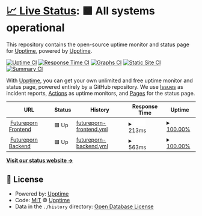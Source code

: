 # [📈 Live Status](https://status.futureporn.net): <!--live status--> **🟩 All systems operational**

This repository contains the open-source uptime monitor and status page for [Upptime](https://upptime.js.org), powered by [Upptime](https://github.com/upptime/upptime).

[![Uptime CI](https://github.com/upptime/upptime/workflows/Uptime%20CI/badge.svg)](https://github.com/upptime/upptime/actions?query=workflow%3A%22Uptime+CI%22)
[![Response Time CI](https://github.com/upptime/upptime/workflows/Response%20Time%20CI/badge.svg)](https://github.com/upptime/upptime/actions?query=workflow%3A%22Response+Time+CI%22)
[![Graphs CI](https://github.com/upptime/upptime/workflows/Graphs%20CI/badge.svg)](https://github.com/upptime/upptime/actions?query=workflow%3A%22Graphs+CI%22)
[![Static Site CI](https://github.com/upptime/upptime/workflows/Static%20Site%20CI/badge.svg)](https://github.com/upptime/upptime/actions?query=workflow%3A%22Static+Site+CI%22)
[![Summary CI](https://github.com/upptime/upptime/workflows/Summary%20CI/badge.svg)](https://github.com/upptime/upptime/actions?query=workflow%3A%22Summary+CI%22)

With [Upptime](https://upptime.js.org), you can get your own unlimited and free uptime monitor and status page, powered entirely by a GitHub repository. We use [Issues](https://github.com/upptime/upptime/issues) as incident reports, [Actions](https://github.com/upptime/upptime/actions) as uptime monitors, and [Pages](https://status.futureporn.net) for the status page.

<!--start: status pages-->
<!-- This summary is generated by Upptime (https://github.com/upptime/upptime) -->
<!-- Do not edit this manually, your changes will be overwritten -->
<!-- prettier-ignore -->
| URL | Status | History | Response Time | Uptime |
| --- | ------ | ------- | ------------- | ------ |
| <img alt="" src="https://icons.duckduckgo.com/ip3/futureporn.net.ico" height="13"> [Futureporn Frontend](https://futureporn.net) | 🟩 Up | [futureporn-frontend.yml](https://github.com/insanity54/futureporn-status/commits/HEAD/history/futureporn-frontend.yml) | <details><summary><img alt="Response time graph" src="./graphs/futureporn-frontend/response-time-week.png" height="20"> 213ms</summary><br><a href="https://status.futureporn.net/history/futureporn-frontend"><img alt="Response time 213" src="https://img.shields.io/endpoint?url=https%3A%2F%2Fraw.githubusercontent.com%2Finsanity54%2Ffutureporn-status%2FHEAD%2Fapi%2Ffutureporn-frontend%2Fresponse-time.json"></a><br><a href="https://status.futureporn.net/history/futureporn-frontend"><img alt="24-hour response time 213" src="https://img.shields.io/endpoint?url=https%3A%2F%2Fraw.githubusercontent.com%2Finsanity54%2Ffutureporn-status%2FHEAD%2Fapi%2Ffutureporn-frontend%2Fresponse-time-day.json"></a><br><a href="https://status.futureporn.net/history/futureporn-frontend"><img alt="7-day response time 213" src="https://img.shields.io/endpoint?url=https%3A%2F%2Fraw.githubusercontent.com%2Finsanity54%2Ffutureporn-status%2FHEAD%2Fapi%2Ffutureporn-frontend%2Fresponse-time-week.json"></a><br><a href="https://status.futureporn.net/history/futureporn-frontend"><img alt="30-day response time 213" src="https://img.shields.io/endpoint?url=https%3A%2F%2Fraw.githubusercontent.com%2Finsanity54%2Ffutureporn-status%2FHEAD%2Fapi%2Ffutureporn-frontend%2Fresponse-time-month.json"></a><br><a href="https://status.futureporn.net/history/futureporn-frontend"><img alt="1-year response time 213" src="https://img.shields.io/endpoint?url=https%3A%2F%2Fraw.githubusercontent.com%2Finsanity54%2Ffutureporn-status%2FHEAD%2Fapi%2Ffutureporn-frontend%2Fresponse-time-year.json"></a></details> | <details><summary><a href="https://status.futureporn.net/history/futureporn-frontend">100.00%</a></summary><a href="https://status.futureporn.net/history/futureporn-frontend"><img alt="All-time uptime 100.00%" src="https://img.shields.io/endpoint?url=https%3A%2F%2Fraw.githubusercontent.com%2Finsanity54%2Ffutureporn-status%2FHEAD%2Fapi%2Ffutureporn-frontend%2Fuptime.json"></a><br><a href="https://status.futureporn.net/history/futureporn-frontend"><img alt="24-hour uptime 100.00%" src="https://img.shields.io/endpoint?url=https%3A%2F%2Fraw.githubusercontent.com%2Finsanity54%2Ffutureporn-status%2FHEAD%2Fapi%2Ffutureporn-frontend%2Fuptime-day.json"></a><br><a href="https://status.futureporn.net/history/futureporn-frontend"><img alt="7-day uptime 100.00%" src="https://img.shields.io/endpoint?url=https%3A%2F%2Fraw.githubusercontent.com%2Finsanity54%2Ffutureporn-status%2FHEAD%2Fapi%2Ffutureporn-frontend%2Fuptime-week.json"></a><br><a href="https://status.futureporn.net/history/futureporn-frontend"><img alt="30-day uptime 100.00%" src="https://img.shields.io/endpoint?url=https%3A%2F%2Fraw.githubusercontent.com%2Finsanity54%2Ffutureporn-status%2FHEAD%2Fapi%2Ffutureporn-frontend%2Fuptime-month.json"></a><br><a href="https://status.futureporn.net/history/futureporn-frontend"><img alt="1-year uptime 100.00%" src="https://img.shields.io/endpoint?url=https%3A%2F%2Fraw.githubusercontent.com%2Finsanity54%2Ffutureporn-status%2FHEAD%2Fapi%2Ffutureporn-frontend%2Fuptime-year.json"></a></details>
| <img alt="" src="https://icons.duckduckgo.com/ip3/ipfs.sbtp.xyz.ico" height="13"> [Futureporn Backend](https://ipfs.sbtp.xyz/ipfs/bafkreigq6feyiv27wth74575cutr5gzhigna6gehois2fyw24bzk7nbk4a) | 🟩 Up | [futureporn-backend.yml](https://github.com/insanity54/futureporn-status/commits/HEAD/history/futureporn-backend.yml) | <details><summary><img alt="Response time graph" src="./graphs/futureporn-backend/response-time-week.png" height="20"> 563ms</summary><br><a href="https://status.futureporn.net/history/futureporn-backend"><img alt="Response time 563" src="https://img.shields.io/endpoint?url=https%3A%2F%2Fraw.githubusercontent.com%2Finsanity54%2Ffutureporn-status%2FHEAD%2Fapi%2Ffutureporn-backend%2Fresponse-time.json"></a><br><a href="https://status.futureporn.net/history/futureporn-backend"><img alt="24-hour response time 563" src="https://img.shields.io/endpoint?url=https%3A%2F%2Fraw.githubusercontent.com%2Finsanity54%2Ffutureporn-status%2FHEAD%2Fapi%2Ffutureporn-backend%2Fresponse-time-day.json"></a><br><a href="https://status.futureporn.net/history/futureporn-backend"><img alt="7-day response time 563" src="https://img.shields.io/endpoint?url=https%3A%2F%2Fraw.githubusercontent.com%2Finsanity54%2Ffutureporn-status%2FHEAD%2Fapi%2Ffutureporn-backend%2Fresponse-time-week.json"></a><br><a href="https://status.futureporn.net/history/futureporn-backend"><img alt="30-day response time 563" src="https://img.shields.io/endpoint?url=https%3A%2F%2Fraw.githubusercontent.com%2Finsanity54%2Ffutureporn-status%2FHEAD%2Fapi%2Ffutureporn-backend%2Fresponse-time-month.json"></a><br><a href="https://status.futureporn.net/history/futureporn-backend"><img alt="1-year response time 563" src="https://img.shields.io/endpoint?url=https%3A%2F%2Fraw.githubusercontent.com%2Finsanity54%2Ffutureporn-status%2FHEAD%2Fapi%2Ffutureporn-backend%2Fresponse-time-year.json"></a></details> | <details><summary><a href="https://status.futureporn.net/history/futureporn-backend">100.00%</a></summary><a href="https://status.futureporn.net/history/futureporn-backend"><img alt="All-time uptime 100.00%" src="https://img.shields.io/endpoint?url=https%3A%2F%2Fraw.githubusercontent.com%2Finsanity54%2Ffutureporn-status%2FHEAD%2Fapi%2Ffutureporn-backend%2Fuptime.json"></a><br><a href="https://status.futureporn.net/history/futureporn-backend"><img alt="24-hour uptime 100.00%" src="https://img.shields.io/endpoint?url=https%3A%2F%2Fraw.githubusercontent.com%2Finsanity54%2Ffutureporn-status%2FHEAD%2Fapi%2Ffutureporn-backend%2Fuptime-day.json"></a><br><a href="https://status.futureporn.net/history/futureporn-backend"><img alt="7-day uptime 100.00%" src="https://img.shields.io/endpoint?url=https%3A%2F%2Fraw.githubusercontent.com%2Finsanity54%2Ffutureporn-status%2FHEAD%2Fapi%2Ffutureporn-backend%2Fuptime-week.json"></a><br><a href="https://status.futureporn.net/history/futureporn-backend"><img alt="30-day uptime 100.00%" src="https://img.shields.io/endpoint?url=https%3A%2F%2Fraw.githubusercontent.com%2Finsanity54%2Ffutureporn-status%2FHEAD%2Fapi%2Ffutureporn-backend%2Fuptime-month.json"></a><br><a href="https://status.futureporn.net/history/futureporn-backend"><img alt="1-year uptime 100.00%" src="https://img.shields.io/endpoint?url=https%3A%2F%2Fraw.githubusercontent.com%2Finsanity54%2Ffutureporn-status%2FHEAD%2Fapi%2Ffutureporn-backend%2Fuptime-year.json"></a></details>

<!--end: status pages-->

[**Visit our status website →**](https://status.futureporn.net)

## 📄 License

- Powered by: [Upptime](https://github.com/upptime/upptime)
- Code: [MIT](./LICENSE) © [Upptime](https://upptime.js.org)
- Data in the `./history` directory: [Open Database License](https://opendatacommons.org/licenses/odbl/1-0/)
